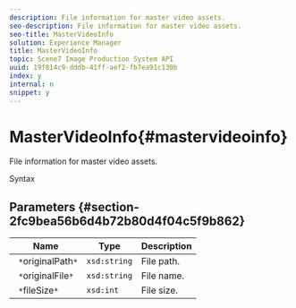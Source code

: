 ```yaml
---
description: File information for master video assets.
seo-description: File information for master video assets.
seo-title: MasterVideoInfo
solution: Experience Manager
title: MasterVideoInfo
topic: Scene7 Image Production System API
uuid: 19f814c9-dddb-41ff-aef2-fb7ea91c130b
index: y
internal: n
snippet: y
---
```


# MasterVideoInfo{#mastervideoinfo}

File information for master video assets.

 Syntax 

## Parameters {#section-2fc9bea56b6d4b72b80d4f04c5f9b862}

|  Name  | Type  | Description  |
|---|---|---|
|  ` *`originalPath`*`  | `xsd:string`  | File path.  |
|  ` *`originalFile`*`  | `xsd:string`  | File name.  |
|  ` *`fileSize`*`  | `xsd:int`  | File size.  |

